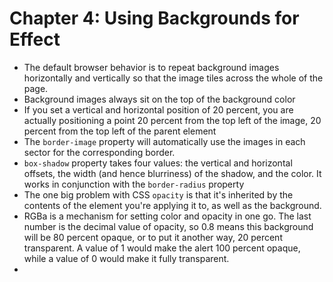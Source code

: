 # Chapter 4: Using Backgrounds for Effect
* The default browser behavior is to repeat background images horizontally and vertically so that the image tiles across the whole of the page.
* Background images always sit on the top of the background color
* If you set a vertical and horizontal position of 20 percent, you are actually positioning a point 20 percent from the top left of the image, 20 percent from the top left of the parent element
* The `border-image` property will automatically use the images in each sector for the corresponding border.
* `box-shadow` property takes four values: the vertical and horizontal offsets, the width (and hence blurriness) of the shadow, and the color. It works in conjunction with the `border-radius` property
* The one big problem with CSS `opacity` is that it's inherited by the contents of the element you're applying it to, as well as the background.
* RGBa is a mechanism for setting color and opacity in one go. The last number is the decimal value of opacity, so 0.8 means this background will be 80 percent opaque, or to put it another way, 20 percent transparent. A value of 1 would make the alert 100 percent opaque, while a value of 0 would make it fully transparent.
* 

